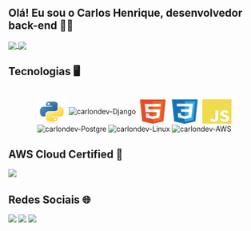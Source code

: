 ## Olá! Eu sou o Carlos Henrique, desenvolvedor back-end 👨‍💻
<div style="display: inline_block">
<a href="https://github.com/anuraghazra/github-readme-stats">
  <img height=200 align="center" src="https://github-readme-stats.vercel.app/api?username=carlondev&theme=midnight-purple&show_icons=true"/>
</a>
<a href="https://github.com/anuraghazra/convoychat">
  <img height=200 align="center" src="https://github-readme-stats.vercel.app/api/top-langs?username=carlondev&theme=midnight-purple&layout=compact&langs_count=8&card_width=320"/>
</a>
</div>

## Tecnologias 🖥️
<div align="center" style="display: inline_block"><br>
  <img align="center" alt="carlondev-Python" height="50" width="60" src="https://raw.githubusercontent.com/devicons/devicon/master/icons/python/python-original.svg">
  <img align="center" alt="carlondev-Django" height="50" width="60" src="https://cdn.jsdelivr.net/gh/devicons/devicon/icons/django/django-plain-wordmark.svg" />       
  <img align="center" alt="carlondev-HTML" height="50" width="60" src="https://raw.githubusercontent.com/devicons/devicon/master/icons/html5/html5-original.svg">
  <img align="center" alt="carlondev-CSS" height="50" width="60" src="https://raw.githubusercontent.com/devicons/devicon/master/icons/css3/css3-original.svg">
  <img align="center" alt="carlondev-Js" height="50" width="60" src="https://raw.githubusercontent.com/devicons/devicon/master/icons/javascript/javascript-plain.svg">
  <img align="center" alt="carlondev-Postgre" height="50" width="60" src="https://cdn.jsdelivr.net/gh/devicons/devicon/icons/postgresql/postgresql-original.svg" />
  <img align="center" alt="carlondev-Linux" height="50" width="60" src="https://cdn.jsdelivr.net/gh/devicons/devicon/icons/linux/linux-original.svg" />
  <img align="center" alt="carlondev-AWS" height="50" width="60" src="https://cdn.jsdelivr.net/gh/devicons/devicon/icons/amazonwebservices/amazonwebservices-plain-wordmark.svg" />
</div>

## AWS Cloud Certified 🏅
   <a href="https://www.credly.com/badges/0f257f43-e674-49ec-ba43-4a8b775eea96/public_url" target="_blank"><img src="https://img.shields.io/badge/AWS-%23FF9900.svg?style=for-the-badge&logo=amazon-aws&logoColor=white" target="_blank"></a> 

## Redes Sociais 🌐
<div>
  <a href="https://instagram.com/chsp77" target="_blank"><img src="https://img.shields.io/badge/-Instagram-%23E4405F?style=for-the-badge&logo=instagram&logoColor=white" target="_blank"></a>
  <a href = "mailto:xp.henrique@gmail.com"><img src="https://img.shields.io/badge/-Gmail-%23333?style=for-the-badge&logo=gmail&logoColor=white" target="_blank"></a>
  <a href="https://www.linkedin.com/in/carlos-henrique-s-paula" target="_blank"><img src="https://img.shields.io/badge/-LinkedIn-%230077B5?style=for-the-badge&logo=linkedin&logoColor=white" target="_blank"></a> 
</div>
